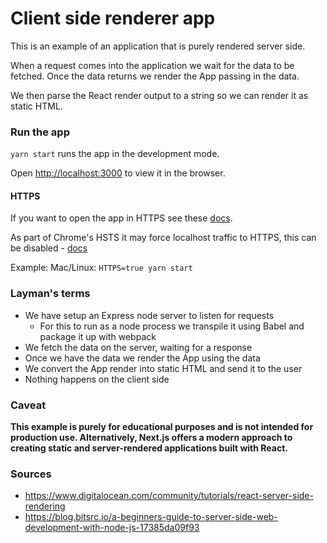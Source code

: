 # Client side renderer app

This is an example of an application that is purely rendered server side.

When a request comes into the application we wait for the data to be fetched. Once the data returns we render the App passing in the data. 

We then parse the React render output to a string so we can render it as static HTML.

### Run the app

`yarn start` runs the app in the development mode.

Open [http://localhost:3000](http://localhost:3000) to view it in the browser.

#### HTTPS

If you want to open the app in HTTPS see these [docs](https://create-react-app.dev/docs/using-https-in-development/).

As part of Chrome's HSTS it may force localhost traffic to HTTPS, this can be disabled - [docs](https://stackoverflow.com/questions/25277457/google-chrome-redirecting-localhost-to-https)

Example: 
Mac/Linux: `HTTPS=true yarn start`

### Layman's terms

* We have setup an Express node server to listen for requests
  * For this to run as a node process we transpile it using Babel and package it up with webpack
* We fetch the data on the server, waiting for a response
* Once we have the data we render the App using the data
* We convert the App render into static HTML and send it to the user
* Nothing happens on the client side

### Caveat 

**This example is purely for educational purposes and is not intended for production use. Alternatively, Next.js offers a modern approach to creating static and server-rendered applications built with React.**

### Sources 

* https://www.digitalocean.com/community/tutorials/react-server-side-rendering
* https://blog.bitsrc.io/a-beginners-guide-to-server-side-web-development-with-node-js-17385da09f93
